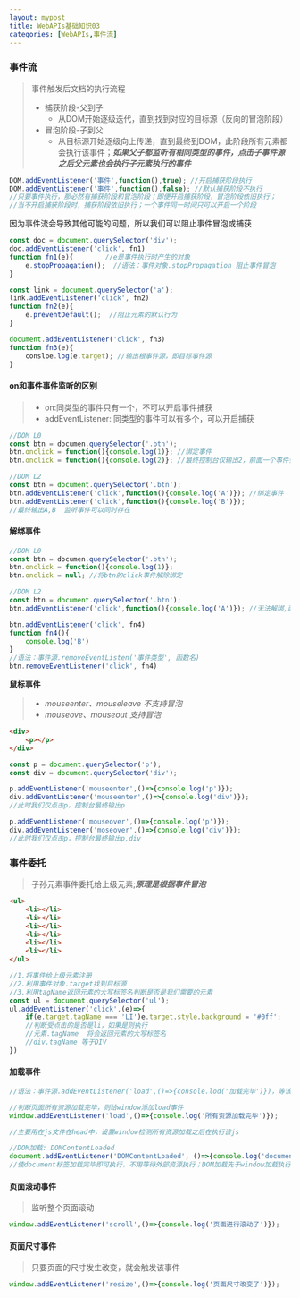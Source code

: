 ```yaml
---
layout: mypost
title: WebAPIs基础知识03
categories: [WebAPIs,事件流]
---
```


### 事件流

> 事件触发后文档的执行流程
>
> - 捕获阶段-父到子
>   + 从DOM开始逐级迭代，直到找到对应的目标源（反向的冒泡阶段）
> - 冒泡阶段-子到父
>   + 从目标源开始逐级向上传递，直到最终到DOM，此阶段所有元素都会执行该事件；***如果父子都监听有相同类型的事件，点击子事件源之后父元素也会执行子元素执行的事件***

```js
DOM.addEventListener('事件',function(),true); //开启捕获阶段执行
DOM.addEventListener('事件',function(),false); //默认捕获阶段不执行
//只要事件执行，那必然有捕获阶段和冒泡阶段；即便开启捕获阶段，冒泡阶段依旧执行；
//当不开启捕获阶段时，捕获阶段依旧执行；一个事件同一时间只可以开启一个阶段
```

因为事件流会导致其他可能的问题，所以我们可以阻止事件冒泡或捕获

```js
const doc = document.querySelector('div');
doc.addEventListener('click', fn1)
function fn1(e){		//e是事件执行时产生的对象
    e.stopPropagation();  //语法：事件对象.stopPropagation 阻止事件冒泡
}

const link = document.querySelector('a');
link.addEventListener('click', fn2)
function fn2(e){
    e.preventDefault();  //阻止元素的默认行为
}

document.addEventListener('click', fn3)
function fn3(e){
    consloe.log(e.target); //输出根事件源，即目标事件源
}
```

#### on和事件事件监听的区别

> - on:同类型的事件只有一个，不可以开启事件捕获
> - addEventListener: 同类型的事件可以有多个，可以开启捕获

```js
//DOM L0
const btn = documen.querySelector('.btn');
btn.onclick = function(){console.log(1)}; //绑定事件
btn.onclick = function(){console.log(2)}; //最终控制台仅输出2，前面一个事件会被后面同类型事件覆盖

//DOM L2
const btn = document.querySelector('.btn');
btn.addEventListener('click',function(){console.log('A')}); //绑定事件
btn.addEventListener('click',function(){console.log('B')});
//最终输出A,B  监听事件可以同时存在
```

#### 解绑事件

```js
//DOM L0
const btn = documen.querySelector('.btn');
btn.onclick = function(){console.log(1)};
btn.onclick = null; //将btn的click事件解除绑定

//DOM L2
const btn = document.querySelector('.btn');
btn.addEventListener('click',function(){console.log('A')}); //无法解绑,函数为匿名函数，无函数名称

btn.addEventListener('click', fn4)
function fn4(){
    console.log('B')
}
//语法：事件源.removeEventListen('事件类型', 函数名)
btn.removeEventListener('click', fn4)
```

**鼠标事件**

> - *mouseenter、mouseleave 不支持冒泡*
> - *mouseove、mouseout 支持冒泡*

```html
<div>
    <p></p>
</div>
```

```js
const p = document.querySelector('p');
const div = document.querySelector('div');

p.addEventListener('mouseenter',()=>{console.log('p')});
div.addEventListener('mouseenter',()=>{console.log('div')});
//此时我们仅点击p，控制台最终输出p

p.addEventListener('mouseover',()=>{console.log('p')});
div.addEventListener('moseover',()=>{console.log('div')});
//此时我们仅点击p，控制台最终输出p,div
```

### 事件委托

> 子孙元素事件委托给上级元素;***原理是根据事件冒泡***

```html
<ul>
    <li></li>
    <li></li>
    <li></li>
    <li></li>
    <li></li>
    <li></li>
</ul>
```

```js
//1.将事件给上级元素注册
//2.利用事件对象.target找到目标源
//3.利用tagName返回元素的大写标签名判断是否是我们需要的元素
const ul = document.querySelector('ul');
ul.addEventListener('click',(e)=>{
    if(e.target.tagName === 'LI')e.target.style.background = '#0ff';
    //判断受点击的是否是li，如果是则执行
    //元素.tagName  将会返回元素的大写标签名
    //div.tagName 等于DIV
})
```

#### 加载事件

```js
//语法：事件源.addEventListener('load',()=>{console.lod('加载完毕')})，等该目标资源加载完毕之后输出

//判断页面所有资源加载完毕，则给window添加load事件
window.addEventListener('load',()=>{console.log('所有资源加载完毕')});

//主要用在js文件在head中，设置window检测所有资源加载之后在执行该js
```

```js
//DOM加载: DOMContentLoaded
document.addEventListener('DOMContentLoaded', ()=>{console.log('document加载完毕')});
//使document标签加载完毕即可执行，不用等待外部资源执行；DOM加载先于window加载执行
```

#### 页面滚动事件

> 监听整个页面滚动

```js
window.addEventListener('scroll',()=>{console.log('页面进行滚动了')});
```

#### 页面尺寸事件

> 只要页面的尺寸发生改变，就会触发该事件

```js
window.addEventListener('resize',()=>{console.log('页面尺寸改变了')});
```

